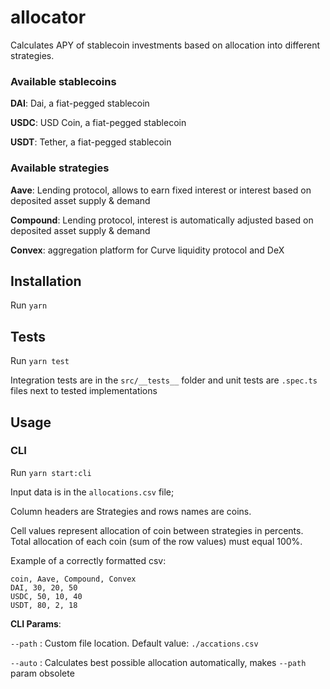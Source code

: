 # allocator

Calculates APY of stablecoin investments based on allocation into different strategies.

### Available stablecoins

**DAI**: Dai, a fiat-pegged stablecoin

**USDC**: USD Coin, a fiat-pegged stablecoin

**USDT**: Tether, a fiat-pegged stablecoin

### Available strategies

**Aave**: Lending protocol, allows to earn fixed interest or interest based on deposited asset supply & demand

**Compound**: Lending protocol, interest is automatically adjusted based on deposited asset supply & demand

**Convex**: aggregation platform for Curve liquidity protocol and DeX

## Installation

Run `yarn`

## Tests

Run `yarn test`

Integration tests are in the `src/__tests__` folder and unit tests are `.spec.ts` files next to tested implementations

## Usage

### CLI

Run `yarn start:cli`

Input data is in the `allocations.csv` file;

Column headers are Strategies and rows names are coins.

Cell values represent allocation of coin between strategies in percents. Total allocation of each coin (sum of the row values) must equal 100%.

Example of a correctly formatted csv:

```
coin, Aave, Compound, Convex
DAI, 30, 20, 50
USDC, 50, 10, 40
USDT, 80, 2, 18
```

**CLI Params**:

`--path` : Custom file location. Default value: `./accations.csv`

`--auto` : Calculates best possible allocation automatically, makes `--path` param obsolete
